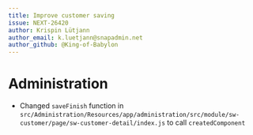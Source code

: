 ```yaml
---
title: Improve customer saving
issue: NEXT-26420
author: Krispin Lütjann
author_email: k.luetjann@snapadmin.net
author_github: @King-of-Babylon
---
```


# Administration
* Changed `saveFinish` function in `src/Administration/Resources/app/administration/src/module/sw-customer/page/sw-customer-detail/index.js` to call `createdComponent`
